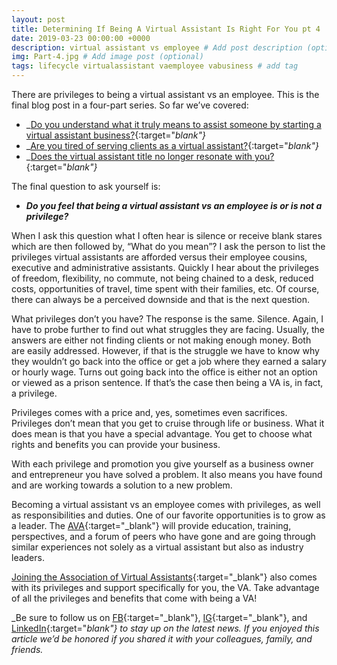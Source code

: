 ```yaml
---
layout: post
title: Determining If Being A Virtual Assistant Is Right For You pt 4
date: 2019-03-23 00:00:00 +0000
description: virtual assistant vs employee # Add post description (optional)
img: Part-4.jpg # Add image post (optional)
tags: lifecycle virtualassistant vaemployee vabusiness # add tag
---
```


There are privileges to being a virtual assistant vs an employee. This is the final blog post in a four-part series. So far we’ve covered:

- _[Do you understand what it truly means to assist someone by starting a virtual assistant business?](https://associationofvas.com/blog/determining-if-being-a-virtual-assistant-is-right-for-you-pt-1){:target="_blank"}_
- _[Are you tired of serving clients as a virtual assistant?](https://associationofvas.com/blog/determining-if-being-a-virtual-assistant-is-right-for-you-pt-2){:target="_blank"}_
- _[Does the virtual assistant title no longer resonate with you?](https://associationofvas.com/blog/determining-if-being-a-virtual-assistant-is-right-for-you-pt-3){:target="_blank"}_

The final question to ask yourself is:

- ___Do you feel that being a virtual assistant vs an employee is or is not a privilege?___

When I ask this question what I often hear is silence or receive blank stares which are then followed by, “What do you mean”? I ask the person to list the privileges virtual assistants are afforded versus their employee cousins, executive and administrative assistants. Quickly I hear about the privileges of freedom, flexibility, no commute, not being chained to a desk, reduced costs, opportunities of travel, time spent with their families, etc. Of course, there can always be a perceived downside and that is the next question.

What privileges don’t you have? The response is the same. Silence. Again, I have to probe further to find out what struggles they are facing. Usually, the answers are either not finding clients or not making enough money. Both are easily addressed. However, if that is the struggle we have to know why they wouldn’t go back into the office or get a job where they earned a salary or hourly wage. Turns out going back into the office is either not an option or viewed as a prison sentence. If that’s the case then being a VA is, in fact, a privilege.

Privileges comes with a price and, yes, sometimes even sacrifices. Privileges don’t mean that you get to cruise through life or business. What it does mean is that you have a special advantage. You get to choose what rights and benefits you can provide your business.

With each privilege and promotion you give yourself as a business owner and entrepreneur you have solved a problem. It also means you have found and are working towards a solution to a new problem.

Becoming a virtual assistant vs an employee comes with privileges, as well as responsibilities and duties. One of our favorite opportunities is to grow as a leader. The [AVA](https://associationofvas.com/){:target="_blank"} will provide education, training, perspectives, and a forum of peers who have gone and are going through similar experiences not solely as a virtual assistant but also as industry leaders.

[Joining the Association of Virtual Assistants](https://thevirtualbusinesssummit.thrivecart.com/ava-membership/){:target="_blank"} also comes with its privileges and support specifically for you, the VA. Take advantage of all the privileges and benefits that come with being a VA!

_Be sure to follow us on [FB](https://www.facebook.com/Association-of-Virtual-Assistants-415696612306842/){:target="_blank"}, [IG](https://www.instagram.com/associationofvas/){:target="_blank"}, and [LinkedIn](https://www.linkedin.com/company/associationofvirtualassistants/){:target="_blank"} to stay up on the latest news. If you enjoyed this article we’d be honored if you shared it with your colleagues, family, and friends._
